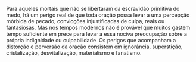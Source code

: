 ﻿Para aqueles mortais que não se libertaram da escravidão primitiva do medo, há um perigo real de que toda oração possa levar a uma percepção mórbida de pecado, convicções injustificadas de culpa, reais ou fantasiosas. Mas nos tempos modernos não é provável que muitos gastem tempo suficiente em prece para  levar a essa nociva preocupação sobre a própria indignidade ou culpabilidade. Os perigos que acompanham a distorção e perversão da oração consistem em ignorância, superstição, cristalização, desvitalização, materialismo e fanatismo.